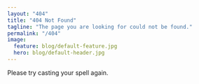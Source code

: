 ```yaml
---
layout: "404"
title: "404 Not Found"
tagline: "The page you are looking for could not be found."
permalink: "/404"
image:
  feature: blog/default-feature.jpg
  hero: blog/default-header.jpg
---
```

Please try casting your spell again.
